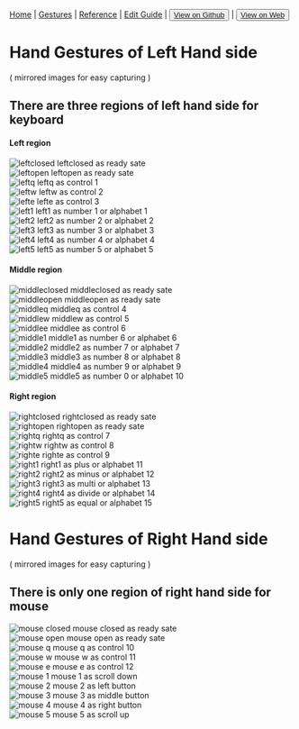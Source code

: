 [Home](/README.md) | [Gestures](/gestures.md) | [Reference](/reference.md) | [Edit Guide](/editguide.md) | <button class="nav" ><a href="https://github.com/whatifif/handgesture/">View on Github</a></button>  |  <button class="nav" ><a href="https://whatifif.github.io/handgesture/">View on Web</a></button>


# Hand Gestures of Left Hand side 
( mirrored images for easy capturing )


## There are three regions of left hand side for keyboard  

#### Left region
![leftclosed](/resources/gestures/lc.jpg)  leftclosed as ready sate  
![leftopen](/resources/gestures/lo.jpg)  leftopen as ready sate  
![leftq](/resources/gestures/lq.jpg)  leftq as control 1  
![leftw](/resources/gestures/lw.jpg)  leftw as control 2  
![lefte](/resources/gestures/le.jpg)  lefte as control 3  
![left1](/resources/gestures/l1.jpg)  left1 as number 1 or alphabet 1  
![left2](/resources/gestures/l2.jpg)  left2 as number 2 or alphabet 2  
![left3](/resources/gestures/l3.jpg)  left3 as number 3 or alphabet 3  
![left4](/resources/gestures/l4.jpg)  left4 as number 4 or alphabet 4  
![left5](/resources/gestures/l5.jpg)  left5 as number 5 or alphabet 5  



#### Middle region
![middleclosed](/resources/gestures/mc.jpg)  middleclosed as ready sate  
![middleopen](/resources/gestures/mo.jpg)  middleopen as ready sate  
![middleq](/resources/gestures/mq.jpg)  middleq as control 4  
![middlew](/resources/gestures/mw.jpg)  middlew as control 5  
![middlee](/resources/gestures/me.jpg)  middlee as control 6  
![middle1](/resources/gestures/m1.jpg)  middle1 as number 6 or alphabet 6  
![middle2](/resources/gestures/m2.jpg)  middle2 as number 7 or alphabet 7  
![middle3](/resources/gestures/m3.jpg)  middle3 as number 8 or alphabet 8  
![middle4](/resources/gestures/m4.jpg)  middle4 as number 9 or alphabet 9  
![middle5](/resources/gestures/m5.jpg)  middle5 as number 0 or alphabet 10  



#### Right region
![rightclosed](/resources/gestures/rc.jpg)  rightclosed as ready sate  
![rightopen](/resources/gestures/ro.jpg)  rightopen as ready sate  
![rightq](/resources/gestures/rq.jpg)  rightq as control 7  
![rightw](/resources/gestures/rw.jpg)  rightw as control 8  
![righte](/resources/gestures/re.jpg)  righte as control 9  
![right1](/resources/gestures/r1.jpg)  right1 as plus or alphabet 11  
![right2](/resources/gestures/r2.jpg)  right2 as minus or alphabet 12  
![right3](/resources/gestures/r3.jpg)  right3 as multi or alphabet 13  
![right4](/resources/gestures/r4.jpg)  right4 as divide or alphabet 14  
![right5](/resources/gestures/r5.jpg)  right5 as equal  or alphabet 15  



# Hand Gestures of Right Hand side
( mirrored images for easy capturing )

## There is only one region of right hand side for mouse
![mouse closed](/resources/gestures/vc.jpg)  mouse closed as ready sate  
![mouse open](/resources/gestures/vo.jpg)  mouse open as ready sate  
![mouse q](/resources/gestures/vq.jpg)  mouse q as control 10  
![mouse w](/resources/gestures/vw.jpg)  mouse w as control 11  
![mouse e](/resources/gestures/ve.jpg)  mouse e as control 12  
![mouse 1](/resources/gestures/v1.jpg)  mouse 1 as scroll down  
![mouse 2](/resources/gestures/v2.jpg)  mouse 2 as left button  
![mouse 3](/resources/gestures/v3.jpg)  mouse 3 as middle button  
![mouse 4](/resources/gestures/v4.jpg)  mouse 4 as right button  
![mouse 5](/resources/gestures/v5.jpg)  mouse 5 as scroll up  






